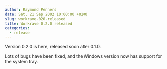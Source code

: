 ```yaml
---
author: Raymond Penners
date: Sat, 21 Sep 2002 10:00:00 +0200
slug: workrave-020-released
title: Workrave 0.2.0 released
categories:
  - release
---
```

Version 0.2.0 is here, released soon after 0.1.0.

Lots of bugs have been fixed, and the Windows version now has support for the
system tray.


